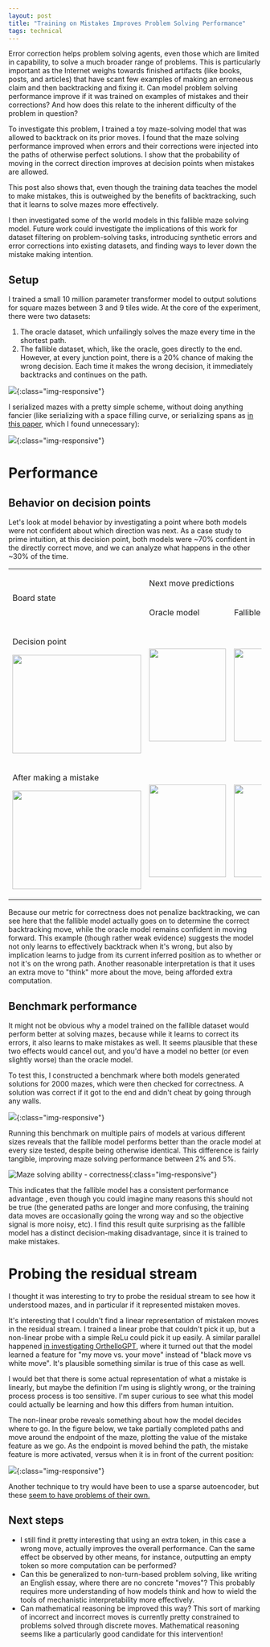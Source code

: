 ```yaml
---
layout: post
title: "Training on Mistakes Improves Problem Solving Performance"
tags: technical
---
```


Error correction helps problem solving agents, even those which are limited in capability, to solve a much broader range of problems. This is particularly important as the Internet weighs towards finished artifacts (like books, posts, and articles) that have scant few examples of making an erroneous claim and then backtracking and fixing it. Can model problem solving performance improve if it was trained on examples of mistakes and their corrections? And how does this relate to the inherent difficulty of the problem in question?

To investigate this problem, I trained a toy maze-solving model that was allowed to backtrack on its prior moves. I found that the maze solving performance improved when errors and their corrections were injected into the paths of otherwise perfect solutions. I show that the probability of moving in the correct direction improves at decision points when mistakes are allowed.

This post also shows that, even though the training data teaches the model to make mistakes, this is outweighed by the benefits of backtracking, such that it learns to solve mazes more effectively.

I then investigated some of the world models in this fallible maze solving model. Future work could investigate the implications of this work for dataset filtering on problem-solving tasks, introducing synthetic errors and error corrections into existing datasets, and finding ways to lever down the mistake making intention.

## Setup

I trained a small 10 million parameter transformer model to output solutions for square mazes between 3 and 9 tiles wide. At the core of the experiment, there were two datasets:

1. The oracle dataset, which unfailingly solves the maze every time in the shortest path.
2. The fallible dataset, which, like the oracle, goes directly to the end. However, at every junction point, there is a 20% chance of making the wrong decision. Each time it makes the wrong decision, it immediately backtracks and continues on the path.

![](/assets/mazegpt/image3.png){:class="img-responsive"}

I serialized mazes with a pretty simple scheme, without doing anything fancier (like serializing with a space filling curve, or serializing spans as [in this paper](https://arxiv.org/abs/2312.02566), which I found unnecessary):

![](/assets/mazegpt/image7.png){:class="img-responsive"}

# Performance

## Behavior on decision points

Let's look at model behavior by investigating a point where both models were not confident about which direction was next. As a case study to prime intuition, at this decision point, both models were ~70% confident in the directly correct move, and we can analyze what happens in the other ~30% of the time.

<a id="t.7ed3eecbb8fd2a5fb898101f8962eb646917098a"></a><a id="t.0"></a>

<table class="c21">
  <tr class="c14">
    <td class="c3" colspan="1" rowspan="2">
      <p class="c4"><span class="c12">Board state</span></p>
    </td>
    <td class="c17" colspan="2" rowspan="1">
      <p class="c4"><span class="c12">Next move predictions</span></p>
    </td>
  </tr>
  <tr class="c14">
    <td class="c10" colspan="1" rowspan="1">
      <p class="c4"><span class="c12">Oracle model</span></p>
    </td>
    <td class="c10" colspan="1" rowspan="1">
      <p class="c4"><span class="c12">Fallible model</span></p>
    </td>
  </tr>
  <tr class="c16">
    <td class="c3" colspan="1" rowspan="1">
      <p class="c2"><span class="c0">Decision point</span></p>
      <p class="c2">
        <span
          style="
            overflow: hidden;
            display: inline-block;
            margin: 0px 0px;
            border: 0px solid #000000;
            transform: rotate(0rad) translateZ(0px);
            -webkit-transform: rotate(0rad) translateZ(0px);
            width: 256px;
            height: 196px;
          "
          ><img
            alt=""
            src="/assets/mazegpt/image1.png"
            style="
              width: 256px;
              height: 196px;
              margin-left: 0px;
              margin-top: 0px;
              transform: rotate(0rad) translateZ(0px);
              -webkit-transform: rotate(0rad) translateZ(0px);
            "
            title=""
        /></span>
      </p>
    </td>
    <td class="c10" colspan="1" rowspan="1">
      <p class="c2">
        <span
          style="
            overflow: hidden;
            display: inline-block;
            margin: 0px 0px;
            border: 0px solid #000000;
            transform: rotate(0rad) translateZ(0px);
            -webkit-transform: rotate(0rad) translateZ(0px);
            width: 153.33px;
            height: 184px;
          "
          ><img
            alt=""
            src="/assets/mazegpt/image4.png"
            style="
              width: 153.33px;
              height: 184px;
              margin-left: 0px;
              margin-top: 0px;
              transform: rotate(0rad) translateZ(0px);
              -webkit-transform: rotate(0rad) translateZ(0px);
            "
            title=""
        /></span>
      </p>
    </td>
    <td class="c10" colspan="1" rowspan="1">
      <p class="c2">
        <span
          style="
            overflow: hidden;
            display: inline-block;
            margin: 0px 0px;
            border: 0px solid #000000;
            transform: rotate(0rad) translateZ(0px);
            -webkit-transform: rotate(0rad) translateZ(0px);
            width: 153.33px;
            height: 184px;
          "
          ><img
            alt=""
            src="/assets/mazegpt/image9.png"
            style="
              width: 153.33px;
              height: 184px;
              margin-left: 0px;
              margin-top: 0px;
              transform: rotate(0rad) translateZ(0px);
              -webkit-transform: rotate(0rad) translateZ(0px);
            "
            title=""
        /></span>
      </p>
    </td>
  </tr>
  <tr class="c16">
    <td class="c3" colspan="1" rowspan="1">
      <p class="c2"><span class="c0">After making a mistake</span></p>
      <p class="c2">
        <span
          style="
            overflow: hidden;
            display: inline-block;
            margin: 0px 0px;
            border: 0px solid #000000;
            transform: rotate(0rad) translateZ(0px);
            -webkit-transform: rotate(0rad) translateZ(0px);
            width: 256px;
            height: 196px;
          "
          ><img
            alt=""
            src="/assets/mazegpt/image11.png"
            style="
              width: 256px;
              height: 196px;
              margin-left: 0px;
              margin-top: 0px;
              transform: rotate(0rad) translateZ(0px);
              -webkit-transform: rotate(0rad) translateZ(0px);
            "
            title=""
        /></span>
      </p>
    </td>
    <td class="c10" colspan="1" rowspan="1">
      <p class="c2">
        <span
          style="
            overflow: hidden;
            display: inline-block;
            margin: 0px 0px;
            border: 0px solid #000000;
            transform: rotate(0rad) translateZ(0px);
            -webkit-transform: rotate(0rad) translateZ(0px);
            width: 153.33px;
            height: 184px;
          "
          ><img
            alt=""
            src="/assets/mazegpt/image6.png"
            style="
              width: 153.33px;
              height: 184px;
              margin-left: 0px;
              margin-top: 0px;
              transform: rotate(0rad) translateZ(0px);
              -webkit-transform: rotate(0rad) translateZ(0px);
            "
            title=""
        /></span>
      </p>
    </td>
    <td class="c10" colspan="1" rowspan="1">
      <p class="c2">
        <span
          style="
            overflow: hidden;
            display: inline-block;
            margin: 0px 0px;
            border: 0px solid #000000;
            transform: rotate(0rad) translateZ(0px);
            -webkit-transform: rotate(0rad) translateZ(0px);
            width: 153.33px;
            height: 184px;
          "
          ><img
            alt=""
            src="/assets/mazegpt/image2.png"
            style="
              width: 153.33px;
              height: 184px;
              margin-left: 0px;
              margin-top: 0px;
              transform: rotate(0rad) translateZ(0px);
              -webkit-transform: rotate(0rad) translateZ(0px);
            "
            title=""
        /></span>
      </p>
    </td>
  </tr>
</table>

Because our metric for correctness does not penalize backtracking, we can see here that the fallible model actually goes on to determine the correct backtracking move, while the oracle model remains confident in moving forward. This example (though rather weak evidence) suggests the model not only learns to effectively backtrack when it's wrong, but also by implication learns to judge from its current inferred position as to whether or not it's on the wrong path. Another reasonable interpretation is that it uses an extra move to "think" more about the move, being afforded extra computation.

## Benchmark performance

It might not be obvious why a model trained on the fallible dataset would perform better at solving mazes, because while it learns to correct its errors, it also learns to make mistakes as well. It seems plausible that these two effects would cancel out, and you'd have a model no better (or even slightly worse) than the oracle model.

To test this, I constructed a benchmark where both models generated solutions for 2000 mazes, which were then checked for correctness. A solution was correct if it got to the end and didn't cheat by going through any walls.

![](/assets/mazegpt/image5.png){:class="img-responsive"}

Running this benchmark on multiple pairs of models at various different sizes reveals that the fallible model performs better than the oracle model at every size tested, despite being otherwise identical. This difference is fairly tangible, improving maze solving performance between 2% and 5%.

![Maze solving ability - correctness](/assets/mazegpt/image8.png){:class="img-responsive"}

This indicates that the fallible model has a consistent performance advantage , even though you could imagine many reasons this should not be true (the generated paths are longer and more confusing, the training data moves are occasionally going the wrong way and so the objective signal is more noisy, etc). I find this result quite surprising as the fallible model has a distinct decision-making disadvantage, since it is trained to make mistakes.

# Probing the residual stream

I thought it was interesting to try to probe the residual stream to see how it understood mazes, and in particular if it represented mistaken moves.

It's interesting that I couldn't find a linear representation of mistaken moves in the residual stream. I trained a linear probe that couldn't pick it up, but a non-linear probe with a simple ReLu could pick it up easily. A similar parallel happened [in investigating OrthelloGPT](https://www.lesswrong.com/posts/nmxzr2zsjNtjaHh7x/actually-othello-gpt-has-a-linear-emergent-world), where it turned out that the model learned a feature for "my move vs. your move" instead of "black move vs white move". It's plausible something similar is true of this case as well.

I would bet that there is some actual representation of what a mistake is linearly, but maybe the definition I'm using is slightly wrong, or the training process process is too sensitive. I'm super curious to see what this model could actually be learning and how this differs from human intuition.

The non-linear probe reveals something about how the model decides where to go. In the figure below, we take partially completed paths and move around the endpoint of the maze, plotting the value of the mistake feature as we go. As the endpoint is moved behind the path, the mistake feature is more activated, versus when it is in front of the current position:

![](/assets/mazegpt/image10.png){:class="img-responsive"}

Another technique to try would have been to use a sparse autoencoder, but these [seem to have problems of their own.](https://www.lesswrong.com/posts/BduCMgmjJnCtc7jKc/)

## Next steps

- I still find it pretty interesting that using an extra token, in this case a wrong move, actually improves the overall performance. Can the same effect be observed by other means, for instance, outputting an empty token so more computation can be performed?
- Can this be generalized to non-turn-based problem solving, like writing an English essay, where there are no concrete "moves"? This probably requires more understanding of how models think and how to wield the tools of mechanistic interpretability more effectively.
- Can mathematical reasoning be improved this way? This sort of marking of incorrect and incorrect moves is currently pretty constrained to problems solved through discrete moves. Mathematical reasoning seems like a particularly good candidate for this intervention!
